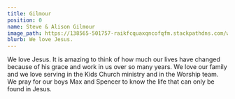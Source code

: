 ```yaml
---
title: Gilmour
position: 0
name: Steve & Alison Gilmour
image_path: https://138565-501757-raikfcquaxqncofqfm.stackpathdns.com/wp-content/uploads/bb-plugin/cache/IMG_3285-e1472733972861-circle.jpg
blurb: We love Jesus.
---
```


We love Jesus. It is amazing to think of how much our lives have changed because of his grace and work in us over so many years. We love our family and we love serving in the Kids Church ministry and in the Worship team. We pray for our boys Max and Spencer to know the life that can only be found in Jesus.